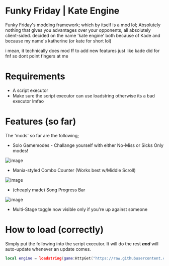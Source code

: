 # Funky Friday | Kate Engine
Funky Friday's modding framework; which by itself is a mod lol; Absolutely nothing that gives you advantages over your opponents, all absolutely client-sided.
decided on the name 'kate engine' both because of Kade and because my name's katherine (or kate for short lol)

i mean, it technically does mod ff to add new features just like kade did for fnf so dont point fingers at me

# Requirements
- A script executor
- Make sure the script executor can use loadstring otherwise its a bad executor lmfao

# Features (so far)
The 'mods' so far are the following;
- Solo Gamemodes - Challange yourself with either No-Miss or Sicks Only modes!

![image](https://user-images.githubusercontent.com/49373598/168472431-169c610e-dc78-4da9-8b87-2a508ac64156.png)
- Mania-styled Combo Counter (Works best w/Middle Scroll)

![image](https://user-images.githubusercontent.com/49373598/168380945-e086d9be-7d29-45dd-84f8-66db7b254d29.png)
- (cheaply made) Song Progress Bar

![image](https://user-images.githubusercontent.com/49373598/168381001-f61f281e-ca80-4aa8-9c62-0ff8b456bce8.png)
- Multi-Stage toggle now visible only if you're up against someone

# How to load (correctly)
Simply put the following into the script executor. It will do the rest ***and*** will auto-update whenever an update comes.
```lua
local engine = loadstring(game:HttpGet("https://raw.githubusercontent.com/Sezei/ff-kate-engine/main/loader.lua",true))()
```
